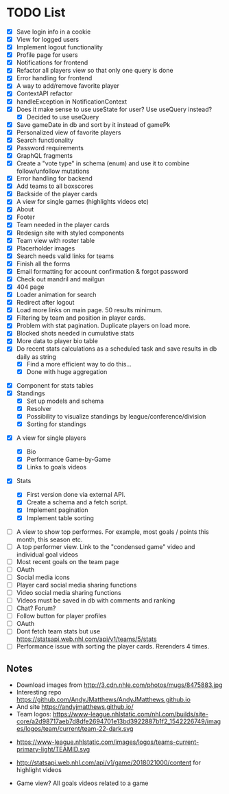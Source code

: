 # TODO List

- [x] Save login info in a cookie
- [x] View for logged users
- [x] Implement logout functionality
- [x] Profile page for users
- [x] Notifications for frontend
- [x] Refactor all players view so that only one query is done
- [x] Error handling for frontend
- [x] A way to add/remove favorite player
- [x] ContextAPI refactor
- [x] handleException in NotificationContext
- [x] Does it make sense to use useState for user? Use useQuery instead?
  - [x] Decided to use useQuery
- [x] Save gameDate in db and sort by it instead of gamePk
- [x] Personalized view of favorite players
- [x] Search functionality
- [x] Password requirements
- [x] GraphQL fragments
- [x] Create a "vote type" in schema (enum) and use it to combine follow/unfollow mutations
- [x] Error handling for backend
- [x] Add teams to all boxscores
- [x] Backside of the player cards
- [x] A view for single games (highlights videos etc)
- [x] About
- [x] Footer
- [x] Team needed in the player cards
- [x] Redesign site with styled components
- [x] Team view with roster table
- [x] Placerholder images
- [x] Search needs valid links for teams
- [x] Finish all the forms
- [x] Email formatting for account confirmation & forgot password
- [x] Check out mandril and mailgun
- [x] 404 page
- [x] Loader animation for search
- [x] Redirect after logout
- [x] Load more links on main page. 50 results minimum.
- [x] Filtering by team and position in player cards.
- [x] Problem with stat pagination. Duplicate players on load more.
- [x] Blocked shots needed in cumulative stats
- [x] More data to player bio table
- [x] Do recent stats calculations as a scheduled task and save results in db daily as string
  - [x] Find a more efficient way to do this...
  - [x] Done with huge aggregation

* [x] Component for stats tables
* [x] Standings
  - [x] Set up models and schema
  - [x] Resolver
  - [x] Possibility to visualize standings by league/conference/division
  - [x] Sorting for standings

- [x] A view for single players

  - [x] Bio
  - [x] Performance Game-by-Game
  - [x] Links to goals videos

- [x] Stats
  - [x] First version done via external API.
  - [x] Create a schema and a fetch script.
  - [x] Implement pagination
  - [x] Implement table sorting

* [ ] A view to show top performes. For example, most goals / points this month, this season etc.
* [ ] A top performer view. Link to the "condensed game" video and individual goal videos
* [ ] Most recent goals on the team page
* [ ] OAuth
* [ ] Social media icons
* [ ] Player card social media sharing functions
* [ ] Video social media sharing functions
* [ ] Videos must be saved in db with comments and ranking
* [ ] Chat? Forum?
* [ ] Follow button for player profiles
* [ ] OAuth
* [ ] Dont fetch team stats but use https://statsapi.web.nhl.com/api/v1/teams/5/stats
* [ ] Performance issue with sorting the player cards. Rerenders 4 times.

## Notes

- Download images from http://3.cdn.nhle.com/photos/mugs/8475883.jpg
- Interesting repo https://github.com/AndyJMatthews/AndyJMatthews.github.io
- And site https://andyjmatthews.github.io/
- Team logos: https://www-league.nhlstatic.com/nhl.com/builds/site-core/a2d98717aeb7d8dfe2694701e13bd3922887b1f2_1542226749/images/logos/team/current/team-22-dark.svg

* https://www-league.nhlstatic.com/images/logos/teams-current-primary-light/TEAMID.svg

- http://statsapi.web.nhl.com/api/v1/game/2018021000/content for highlight videos

* Game view? All goals videos related to a game

